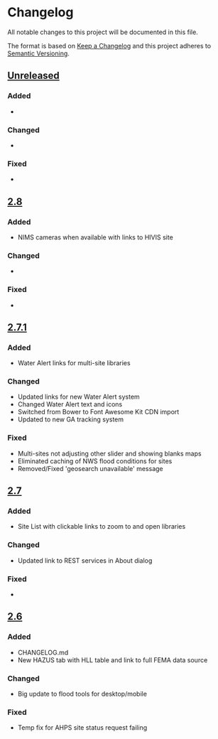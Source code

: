 # Changelog

All notable changes to this project will be documented in this file.

The format is based on [Keep a Changelog](http://keepachangelog.com/en/1.0.0/)
and this project adheres to [Semantic Versioning](http://semver.org/spec/v2.0.0.html).

## [Unreleased](https://github.com/USGS-WiM/fim-js/tree/staging)

### Added

 -  
 
### Changed

 -  
 
### Fixed
 
 -  


## [2.8](https://github.com/USGS-WiM/fim-js/releases/tag/v2.8)

### Added

 -  NIMS cameras when available with links to HIVIS site
 
### Changed

 -  
 
### Fixed
 
 -  


## [2.7.1](https://github.com/USGS-WiM/fim-js/releases/tag/v2.7.1)

### Added

 -  Water Alert links for multi-site libraries
 
### Changed

 -  Updated links for new Water Alert system
 -  Changed Water Alert text and icons
 -  Switched from Bower to Font Awesome Kit CDN import
 -  Updated to new GA tracking system
 
### Fixed
 
 -  Multi-sites not adjusting other slider and showing blanks maps
 -  Eliminated caching of NWS flood conditions for sites
 -  Removed/Fixed 'geosearch unavailable' message


## [2.7](https://github.com/USGS-WiM/fim-js/releases/tag/v2.7)

### Added

 -  Site List with clickable links to zoom to and open libraries
 
### Changed

 -  Updated link to REST services in About dialog
 
### Fixed
 
 -  
 
 
## [2.6](https://github.com/USGS-WiM/fim-js/releases/tag/v2.6)

### Added

 -  CHANGELOG.md
 -  New HAZUS tab with HLL table and link to full FEMA data source
 
### Changed

 -  Big update to flood tools for desktop/mobile
 
### Fixed
 
 -  Temp fix for AHPS site status request failing
